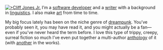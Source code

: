 [![>Cliff Jones Jr.](cliff-2021)](/social) I’m a [software developer](/coding) and a [writer](/writing) with a background in [linguistics](/language). I also make [art](/art) from time to time.

My big focus lately has been on the niche genre of [dreampunk](https://whatisdreampunk.com/). You’ve probably seen it, you may have read it, and you might actually be a fan—even if you’ve never heard the term before. I love this type of trippy, creepy, surreal fiction so much I’ve even put together a multi-author [anthology](https://whatisdreampunk.com/mirrormaze) of it (with [another](https://whatisdreampunk.com/somniscope) in the works).
